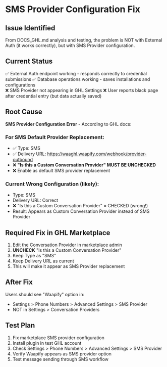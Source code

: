 # SMS Provider Configuration Fix

## Issue Identified
From DOCS_GHL.md analysis and testing, the problem is NOT with External Auth (it works correctly), but with SMS Provider configuration.

## Current Status
✅ External Auth endpoint working - responds correctly to credential submissions
✅ Database operations working - saves installations and configurations  
❌ SMS Provider not appearing in GHL Settings
❌ User reports black page after credential entry (but data actually saved)

## Root Cause
**SMS Provider Configuration Error** - According to GHL docs:

### For SMS Default Provider Replacement:
- ✅ Type: SMS
- ✅ Delivery URL: https://waaghl.waapify.com/webhook/provider-outbound  
- ❌ **"Is this a Custom Conversation Provider" MUST BE UNCHECKED**
- ❌ Enable as default SMS provider replacement

### Current Wrong Configuration (likely):
- Type: SMS
- Delivery URL: Correct
- ❌ "Is this a Custom Conversation Provider" = CHECKED (wrong!)
- Result: Appears as Custom Conversation Provider instead of SMS Provider

## Required Fix in GHL Marketplace
1. Edit the Conversation Provider in marketplace admin
2. **UNCHECK** "Is this a Custom Conversation Provider"  
3. Keep Type as "SMS"
4. Keep Delivery URL as current
5. This will make it appear as SMS Provider replacement

## After Fix
Users should see "Waapify" option in:
- Settings > Phone Numbers > Advanced Settings > SMS Provider
- NOT in Settings > Conversation Providers

## Test Plan
1. Fix marketplace SMS provider configuration
2. Install plugin in test GHL account
3. Check Settings > Phone Numbers > Advanced Settings > SMS Provider
4. Verify Waapify appears as SMS provider option
5. Test message sending through SMS workflow